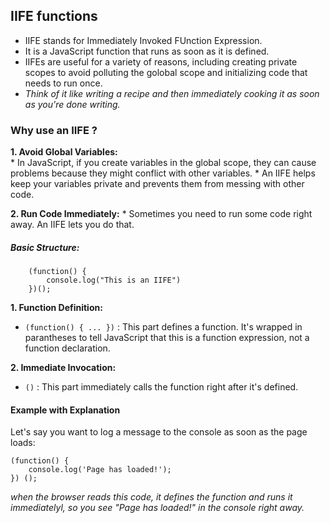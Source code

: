 ## IIFE functions
* IIFE stands for Immediately Invoked FUnction Expression.
* It is a JavaScript function that runs as soon as it is defined.
* IIFEs are useful for a variety of reasons, including creating private scopes to avoid polluting the golobal scope and initializing code that needs to run once.
* *Think of it like writing a recipe and then immediately cooking it as soon as you're done writing.*

### Why use an IIFE ?
**1. Avoid Global Variables:**  
    * In JavaScript, if you create variables in the global scope, they can cause problems because they might conflict with other variables.
    * An IIFE helps keep your variables private and prevents them from messing with other code.

 **2. Run Code Immediately:**
    * Sometimes you need to run some code right away. An IIFE lets you do that.   

##### Basic Structure:

        (function() {
            console.log("This is an IIFE")
        })();    

**1. Function Definition:**  
* `(function() { ... })` : This part defines a function. It's wrapped in parantheses to tell JavaScript that this is a function expression, not a function declaration.

**2. Immediate Invocation:** 
 * `()` : This part immediately calls the function right after it's defined.

#### Example with Explanation

Let's say you want to log a message to the console as soon as the page loads:

    (function() {
        console.log('Page has loaded!');
    }) ();

*when the browser reads this code, it defines the function and runs it immediatelyl, so you see "Page has loaded!" in the console right away.*    